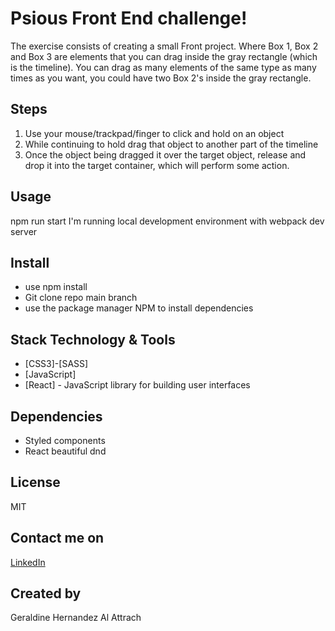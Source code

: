 # Psious Front End challenge! 

The exercise consists of creating a small Front project.
Where Box 1, Box 2 and Box 3 are elements that you can drag inside the gray rectangle (which is the timeline). You can drag as many elements of the same type as many times as you want, you could have two Box 2's inside the gray rectangle.

## Steps
1. Use your mouse/trackpad/finger to click and hold on an object
2. While continuing to hold drag that object to another part of the timeline 
3. Once the object being dragged it over the target object, release and drop it into the target container, which will perform some action.

## Usage

npm run start
I'm running local development environment with webpack dev server
## Install

* use npm install
* Git clone repo main branch
* use the package manager NPM to install dependencies

## Stack Technology & Tools

* [CSS3]-[SASS]
* [JavaScript]
* [React] - JavaScript library for building user interfaces

## Dependencies
* Styled components
* React beautiful dnd
## License
MIT
## Contact me on
[LinkedIn](https://www.linkedin.com/in/geraldinealattrach/)
## Created by 
Geraldine Hernandez Al Attrach 